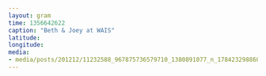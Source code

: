 ```yaml
---
layout: gram
time: 1356642622
caption: "Beth & Joey at WAIS"
latitude: 
longitude: 
media:
- media/posts/201212/11232588_967875736579710_1380891077_n_17842329886000351.jpg
---
```

